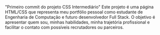  "Primeiro commit do projeto CSS Intermediário"
Este projeto é uma página HTML/CSS que representa meu portfólio pessoal como estudante de Engenharia de Computação e futuro desenvolvedor Full Stack. O objetivo é apresentar quem sou, minhas habilidades, minha trajetória profissional e facilitar o contato com possíveis recrutadores ou parceiros.
